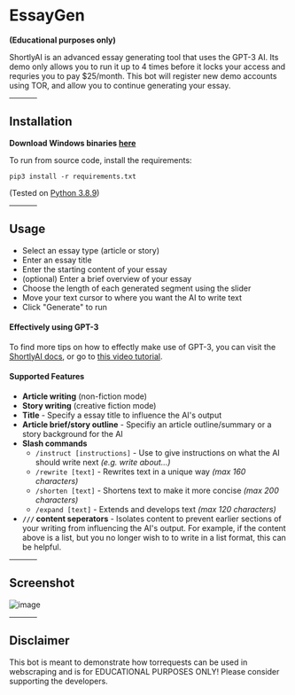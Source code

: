 # EssayGen

<strong>(Educational purposes only)</strong>

ShortlyAI is an advanced essay generating tool that uses the GPT-3 AI. Its demo only allows you to run it up to 4 times before it locks your access and requries you to pay $25/month. This bot will register new demo accounts using TOR, and allow you to continue generating your essay.

<hr width=50>

## Installation

**Download Windows binaries [here](https://github.com/daijro/essaygen/releases)**

To run from source code, install the requirements:

```
pip3 install -r requirements.txt
```
(Tested on [Python 3.8.9](https://www.python.org/downloads/release/python-389/))


<hr width=50>

## Usage

- Select an essay type (article or story)
- Enter an essay title
- Enter the starting content of your essay
- (optional) Enter a brief overview of your essay
- Choose the length of each generated segment using the slider
- Move your text cursor to where you want the AI to write text
- Click "Generate" to run


#### Effectively using GPT-3

To find more tips on how to effectly make use of GPT-3, you can visit the [ShortlyAI docs](https://help.shortlyai.com/), or go to [this video tutorial](https://www.youtube.com/watch?v=5bnN6PjhDUE).


#### Supported Features

- **Article writing** (non-fiction mode)
- **Story writing** (creative fiction mode)
- **Title** - Specify a essay title to influence the AI's output
- **Article brief/story outline** - Specifiy an article outline/summary or a story background for the AI
- **Slash commands**
    - `/instruct [instructions]` - Use to give instructions on what the AI should write next *(e.g. write about...)*
    - `/rewrite [text]` - Rewrites text in a unique way *(max 160 characters)*
    - `/shorten [text]` - Shortens text to make it more concise *(max 200 characters)*
    - `/expand [text]` - Extends and develops text *(max 120 characters)*
- **`///` content seperators** - Isolates content to prevent earlier sections of your writing from influencing the AI's output. For example, if the content above is a list, but you no longer wish to to write in a list format, this can be helpful.



<hr width=50>

## Screenshot

![image](https://i.imgur.com/zh44vvv.png)

<hr width=50>

## Disclaimer

This bot is meant to demonstrate how torrequests can be used in webscraping and is for EDUCATIONAL PURPOSES ONLY! Please consider supporting the developers.
